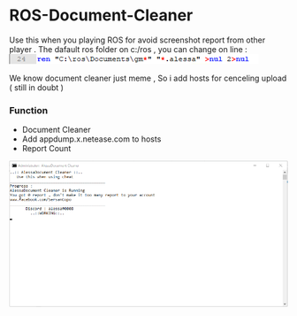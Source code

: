 # ROS-Document-Cleaner
Use this when you playing ROS for avoid screenshot report from other player . The dafault ros folder on c:/ros , you can change on line :
![screenshot](https://github.com/alessa0008/ROS-Document-Cleaner/blob/master/image/Screenshot_353.png)

We know document cleaner just meme ,  So i add hosts for cenceling upload ( still in doubt )

### Function
* Document Cleaner
* Add appdump.x.netease.com to hosts
* Report Count

![screenshot](https://github.com/alessa0008/ROS-Document-Cleaner/blob/master/image/Screenshot_352.png)

